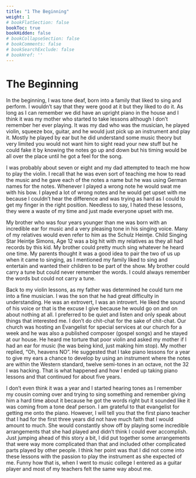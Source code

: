 ```yaml
---
title: "1 The Beginning"
weight: 1
# bookFlatSection: false
bookToc: true
bookHidden: false
# bookCollapseSection: false
# bookComments: false
# bookSearchExclude: false
# bookHref: ''
---
```

# The Beginning
In the beginning, I was tone deaf, born into a family that liked to sing and perform.  I wouldn’t say that they were good at it but they liked to do it.  As long as I can remember we did have an upright piano in the house and I think it was my mother who started to take lessons although I don’t remember her ever playing.  It was my dad who was the musician, he played violin, squeeze box, guitar, and he would just pick up an instrument and play it.  Mostly he played by ear but he did understand some music theory but very limited you would not want him to sight read your new stuff but he could fake it by knowing the notes go up and down but his timing would be all over the place until he got a feel for the song.

I was probably about seven or eight and my dad attempted to teach me how to play the violin.  I recall that he was even sort of teaching me how to read the music and he gave each of the notes a name but he was using German names for the notes.  Whenever I played a wrong note he would swat me with his bow.  I played a lot of wrong notes and he would get upset with me because I couldn’t hear the difference and was trying as hard as I could to get my finger in the right position.  Needless to say, I hated these lessons, they were a waste of my time and just made everyone upset with me.

My brother who was four years younger than me was born with an incredible ear for music and a very pleasing tone in his singing voice.  Many of my relatives would even refer to him as the Schulz Heintje.  Child Singing Star Heintje Simons, Age 12 was a big hit with my relatives as they all had records by this kid.  My brother could pretty much sing whatever he heard one time.  My parents thought it was a good idea to pair the two of us up when it came to singing, as I mentioned my family liked to sing and entertain and wanted their children to be part of the show.  My brother could carry a tune but could never remember the words.  I could always remember the words but could not carry a tune.

Back to my violin lessons, as my father was determined he could turn me into a fine musician.  I was the son that he had great difficulty in understanding.  He was an extrovert, I was an introvert.  He liked the sound of his voice or that is the excuse I give because he would go on and on about nothing at all.  I preferred to be quiet and listen and only speak about things that interested me.  I don’t do chit-chat for the sake of chit-chat.  Our church was hosting an Evangelist for special services at our church for a week and he was also a published composer (gospel songs) and he stayed at our house.  He heard me torture that poor violin and asked my mother if I had an ear for music (he was being kind, just making him stop).  My mother replied, “Oh, heavens NO”.  He suggested that I take piano lessons for a year to give my ears a chance to develop by using an instrument where the notes are within the Western standard, twelve semi-tones in an octave, not the 32 I was hacking.  That is what happened and how I ended up taking piano lessons and that continued for about five years.

I don’t even think it was a year and I started hearing tones as I remember my cousin coming over and trying to sing something and remember giving him a hard time about it because he got the words right but it sounded like it was coming from a tone deaf person.  I am grateful to that evangelist for getting me onto the piano.  However, I will tell you that the first piano teacher that I had for the first three years did not have much faith that I would amount to much.  She would constantly show off by playing some incredible arrangements that she had played and didn’t think I could ever accomplish.  Just jumping ahead of this story a bit, I did put together some arrangements that were way more complicated than that and included other complicated parts played by other people.  I think her point was that I did not come into these lessons with the passion to play the instrument as she expected of me.  Funny how that is, when I went to music college I entered as a guitar player and most of my teachers felt the same way about me.